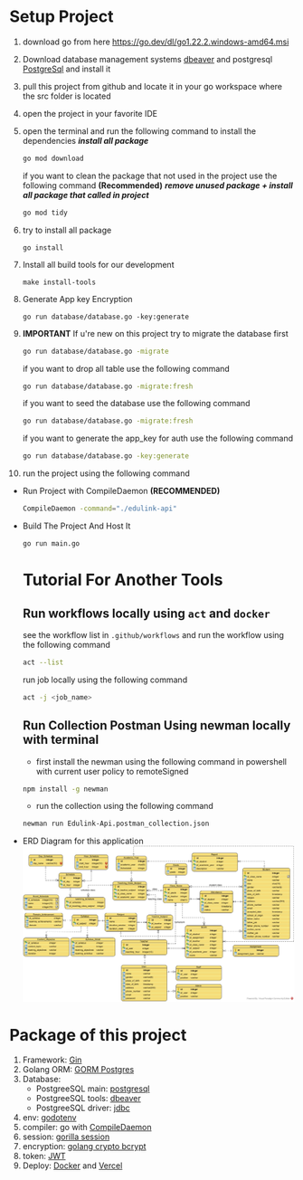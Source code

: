 # Setup Project

1. download go from here <https://go.dev/dl/go1.22.2.windows-amd64.msi>
2. Download database management systems [dbeaver](https://dbeaver.io/download/) and postgresql [PostgreSql](https://www.postgresql.org/download/) and install it
3. pull this project from github and locate it in your go workspace where the src folder is located
4. open the project in your favorite IDE
5. open the terminal and run the following command to install the dependencies
    **_install all package_**

    ```bash
    go mod download
    ```

    if you want to clean the package that not used in the project use the following command **(Recommended)**
    **_remove unused package + install all package that called in project_**

    ```bash
    go mod tidy
    ```

6. try to install all package

    ```
    go install
    ```

7. Install all build tools for our development

    ```
    make install-tools
    ```
8. Generate App key Encryption

    ```
    go run database/database.go -key:generate
    ```
9. **IMPORTANT** If u're new on this project try to migrate the database first

    ```bash
    go run database/database.go -migrate
    ```

    if you want to drop all table use the following command

    ```bash
    go run database/database.go -migrate:fresh
    ```

    if you want to seed the database use the following command

    ```bash
    go run database/database.go -migrate:fresh
    ```

    if you want to generate the app_key for auth use the following command

    ```bash
    go run database/database.go -key:generate
    ```

10. run the project using the following command

- Run Project with CompileDaemon **(RECOMMENDED)**

    ```bash
    CompileDaemon -command="./edulink-api"
    ```

- Build The Project And Host It

    ```bash
    go run main.go
    ```

    # Tutorial For Another Tools

    ## Run workflows locally using `act` and `docker`
    see the workflow list in `.github/workflows` and run the workflow using the following command

    ```bash
    act --list
    ```

    run job locally using the following command

    ```bash
    act -j <job_name>
    ```

    ## Run Collection Postman Using newman locally with terminal
        
    - first install the newman using the following command in powershell with current user policy to remoteSigned
    ```bash
    npm install -g newman
    ```

    - run the collection using the following command
    ```bash
    newman run Edulink-Api.postman_collection.json
    ```

- ERD Diagram for this application
    <img src="./erd-edulink.jpg" alt="edulink-erd">


# Package of this project

1. Framework: [Gin](https://gin-gonic.com/docs/quickstart/)
2. Golang ORM: [GORM Postgres](https://gorm.io/docs/connecting_to_the_database.html#PostgreSQL)
3. Database:
    - PostgreeSQL main: [postgresql](https://www.postgresql.org/download/)
    - PostgreeSQL tools: [dbeaver](https://dbeaver.io/download/)
    - PostgreeSQL driver: [jdbc](https://jdbc.postgresql.org/download/)
4. env: [godotenv](https://github.com/joho/godotenv)
5. compiler: go with [CompileDaemon](https://github.com/githubnemo/CompileDaemon)
6. session: [gorilla session](https://github.com/gorilla/sessions)
7. encryption: [golang crypto bcrypt](https://pkg.go.dev/golang.org/x/crypto/bcrypt)
8. token: [JWT](https://jwt.io/)
9. Deploy: [Docker](https://www.docker.com/) and [Vercel](https://vercel.com/)
